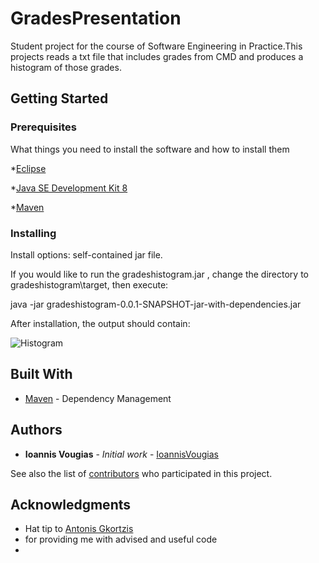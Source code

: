 # GradesPresentation

Student project for the course of Software Engineering in Practice.This projects reads a txt file that includes grades from CMD 
and produces a histogram of those grades.

## Getting Started



### Prerequisites

What things you need to install the software and how to install them

*[Eclipse](https://www.eclipse.org/)

*[Java SE Development Kit 8](https://www.oracle.com/technetwork/java/javase/downloads/jdk8-downloads-2133151.html)

*[Maven](https://maven.apache.org/)


### Installing


Install options: self-contained jar file.



If you would like to run the gradeshistogram.jar , change the directory to gradeshistogram\target, then execute:

java -jar gradeshistogram-0.0.1-SNAPSHOT-jar-with-dependencies.jar

After installation, the output should contain:

![Histogram](https://imgur.com/yAu0dA0)


## Built With

* [Maven](https://maven.apache.org/) - Dependency Management

## Authors

* **Ioannis Vougias** - *Initial work* - [IoannisVougias](https://github.com/IoannisVougias)

See also the list of [contributors](https://github.com/IoannisVougias/GradesPresentation/contributors) who participated in this project.


## Acknowledgments

* Hat tip to [Antonis Gkortzis](https://github.com/AntonisGkortzis)
* for providing me with advised and useful code
* 
